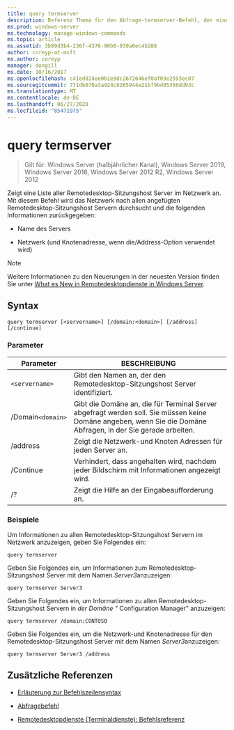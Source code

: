```yaml
---
title: query termserver
description: Referenz Thema für den Abfrage-termserver-Befehl, der eine Liste aller Remotedesktop-Sitzungshost Server im Netzwerk anzeigt.
ms.prod: windows-server
ms.technology: manage-windows-commands
ms.topic: article
ms.assetid: 3b89d3b4-236f-4376-90b6-939a0ec4b288
author: coreyp-at-msft
ms.author: coreyp
manager: dongill
ms.date: 10/16/2017
ms.openlocfilehash: c41ed824ee0b1e9dc2672646ef0af03e2593ec07
ms.sourcegitcommit: 771db070a3a924c8265944e21bf9bd85350dd93c
ms.translationtype: MT
ms.contentlocale: de-DE
ms.lasthandoff: 06/27/2020
ms.locfileid: "85471975"
---
```

# <a name="query-termserver"></a>query termserver

> Gilt für: Windows Server (halbjährlicher Kanal), Windows Server 2019, Windows Server 2016, Windows Server 2012 R2, Windows Server 2012

Zeigt eine Liste aller Remotedesktop-Sitzungshost Server im Netzwerk an. Mit diesem Befehl wird das Netzwerk nach allen angefügten Remotedesktop-Sitzungshost Servern durchsucht und die folgenden Informationen zurückgegeben:

- Name des Servers

- Netzwerk (und Knotenadresse, wenn die/Address-Option verwendet wird)

> [!NOTE]
> Weitere Informationen zu den Neuerungen in der neuesten Version finden Sie unter [What es New in Remotedesktopdienste in Windows Server](https://docs.microsoft.com/previous-versions/windows/it-pro/windows-server-2012-R2-and-2012/dn283323(v=ws.11)).

## <a name="syntax"></a>Syntax

```
query termserver [<servername>] [/domain:<domain>] [/address] [/continue]
```

### <a name="parameters"></a>Parameter

| Parameter | BESCHREIBUNG |
|--|--|
| `<servername>` | Gibt den Namen an, der den Remotedesktop-Sitzungshost Server identifiziert. |
| /Domain`<domain>` | Gibt die Domäne an, die für Terminal Server abgefragt werden soll. Sie müssen keine Domäne angeben, wenn Sie die Domäne Abfragen, in der Sie gerade arbeiten. |
| /address | Zeigt die Netzwerk-und Knoten Adressen für jeden Server an. |
| /Continue | Verhindert, dass angehalten wird, nachdem jeder Bildschirm mit Informationen angezeigt wird. |
| /? | Zeigt die Hilfe an der Eingabeaufforderung an. |

### <a name="examples"></a>Beispiele

Um Informationen zu allen Remotedesktop-Sitzungshost Servern im Netzwerk anzuzeigen, geben Sie Folgendes ein:

```
query termserver
```

Geben Sie Folgendes ein, um Informationen zum Remotedesktop-Sitzungshost Server mit dem Namen *Server3*anzuzeigen:

```
query termserver Server3
```

Geben Sie Folgendes ein, um Informationen zu allen Remotedesktop-Sitzungshost Servern in *der Domäne "* Configuration Manager" anzuzeigen:

```
query termserver /domain:CONTOSO
```

Geben Sie Folgendes ein, um die Netzwerk-und Knotenadresse für den Remotedesktop-Sitzungshost Server mit dem Namen *Server3*anzuzeigen:

```
query termserver Server3 /address
```

## <a name="additional-references"></a>Zusätzliche Referenzen

- [Erläuterung zur Befehlszeilensyntax](command-line-syntax-key.md)

- [Abfragebefehl](query.md)

- [Remotedesktopdienste (Terminaldienste): Befehlsreferenz](remote-desktop-services-terminal-services-command-reference.md)
